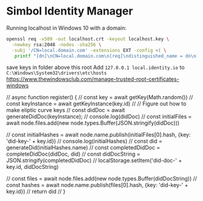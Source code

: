 # Simbol Identity Manager

Running localhost in Windows 10 with a domain:

```bash
openssl req -x509 -out localhost.crt -keyout localhost.key \
  -newkey rsa:2048 -nodes -sha256 \
  -subj '/CN=local.domain.com' -extensions EXT -config <( \
   printf "[dn]\nCN=local.domain.com\n[req]\ndistinguished_name = dn\n[EXT]\nsubjectAltName=DNS:local.domain.com\nkeyUsage=digitalSignature\nextendedKeyUsage=serverAuth")
```

save keys in folder above this root
Add `127.0.0.1 local.identity.io` to `C:\Windows\System32\drivers\etc\hosts`
https://www.thewindowsclub.com/manage-trusted-root-certificates-windows

// async function register() {
//   const key = await getKey(Math.random())
//   const keyInstance = await getKeyInstance(key.id)
//    // Figure out how to make eliptic curve keys
//   const didDoc = await generateDidDoc(keyInstance);
//   console.log(didDoc)
//   const initialFiles = await node.files.add(new node.types.Buffer(JSON.stringify(didDoc)))
	
//   const initialHashes = await node.name.publish(initialFiles[0].hash, {key: 'did-key-' + key.id})
//   console.log(initialHashes)
//   const did = generateDid(initialHashes.name)
//   const completedDidDoc = completeDidDoc(didDoc, did)
//   const didDocString = JSON.stringify(completedDidDoc)
//   localStorage.setItem('did-doc-' + key.id, didDocString)

//   const files = await node.files.add(new node.types.Buffer(didDocString))
//   const hashes = await node.name.publish(files[0].hash, {key: 'did-key-' + key.id})
//   return did
// }